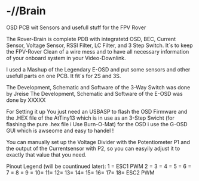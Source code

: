 # -//Brain
OSD PCB wit Sensors and usefull stuff for the FPV Rover


The Rover-Brain is complete PDB with integratetd OSD, BEC, Current Sensor, Voltage Sensor, RSSI Filter, LC Filter, and 3 Step Switch. 
It´s to keep the FPV-Rover Clean of a wire mess and to have all necessary information of your onboard system in your Video-Downlink.

I used a Mashup of the Legendary E-OSD and put some sensors and other usefull parts on one PCB. It fit´s for 2S and 3S.

The Development, Schematic and Software of the 3-Way Switch was done by Jreise 
The Development, Schematic and Software of the E-OSD was done by XXXXX

For Setting it up You just need an USBASP to flash the OSD Firmware and the .HEX file of the AtTiny13 which is in use as an 3-Step Swicht (for flashing the pure .hex file i Use Burn-O-Mat)
for the OSD i use the G-OSD GUI which is awseome and easy to handel !

You can manually set up the Voltage Divider with the Potentiometer P1 and the output of the Currentsensor with P2, so you can easyily adjust it to exactly that value that you need.

Pinout Legend (will be countinued later):
1 = ESC1 PWM
2 =
3 = 
4 = 
5 =
6 =
7 =
8 =
9 =
10=
11=
12=
13=
14=
15=
16=
17=
18= ESC2 PWM
